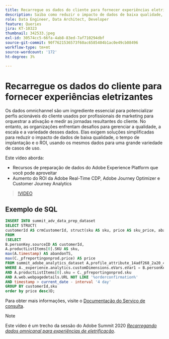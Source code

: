 ```yaml
---
title: Recarregue os dados do cliente para fornecer experiências eletrizantes
description: Saiba como reduzir o impacto de dados de baixa qualidade, reduzir o tempo de implantação e multiplicar o ROI usando os mesmos dados para uma variedade de casos de uso.
role: Data Engineer, Data Architect, Developer
feature: Queries
jira: KT-10323
thumbnail: 342533.jpeg
exl-id: 30574cc5-66fa-4ab8-83ed-7af710294dbf
source-git-commit: 90f7621536573f60ac6585404b1ac0e49cb08496
workflow-type: tm+mt
source-wordcount: '172'
ht-degree: 3%

---
```


# Recarregue os dados do cliente para fornecer experiências eletrizantes

Os dados omnichannel são um ingrediente essencial para potencializar perfis acionáveis do cliente usados por profissionais de marketing para orquestrar a ativação e medir as jornadas resultantes do cliente. No entanto, as organizações enfrentam desafios para gerenciar a qualidade, a escala e a variedade desses dados. Elas exigem soluções simplificadas para reduzir o impacto de dados de baixa qualidade, o tempo de implantação e o ROI, usando os mesmos dados para uma grande variedade de casos de uso.

Este vídeo aborda:

* Recursos de preparação de dados do Adobe Experience Platform que você pode aproveitar
* Aumento do ROI da Adobe Real-Time CDP, Adobe Journey Optimizer e Customer Journey Analytics

>[!VIDEO](https://video.tv.adobe.com/v/342533?quality=12&learn=on)

## Exemplo de SQL

```sql
INSERT INTO summit_adv_data_prep_dataset
SELECT STRUCT(
customerId AS crmCustomerId, struct(sku AS sku, price AS sku_price, abandonTS AS abandonTS) AS abandonBrowse) AS _pfreportingonprod
FROM
(SELECT
B.personKey.sourceID AS customerId,
A.productListItems[0].SKU AS sku,
max(A.timestamp) AS abandonTS,
max(C._pfreportingonprod.price) AS price
FROM summit_adobe_analytics_dataset A,profile_attribute_14adf268_2a20_4dee_bee6_a6b0e34616a9 B,summit_product_dataset C
WHERE A._experience.analytics.customDimensions.eVars.eVar1 = B.personKey.sourceID
AND A.productListItems[0].sku = C._pfreportingonprod.sku
AND A.web.webpagedetails.URL NOT LIKE '%orderconfirmation%'
AND timestamp > current_date - interval '4 day'
GROUP BY customerId,sku
order by price desc)D;
```

Para obter mais informações, visite o [Documentação do Serviço de consulta](https://experienceleague.adobe.com/docs/experience-platform/query/home.html?lang=pt-BR).

>[!NOTE]
>
>Este vídeo é um trecho da sessão do Adobe Summit 2020 *[Recarregando dados omnicanal para experiências de eletrificação](https://business.adobe.com/summit/2022/sessions/recharging-omnichannel-data-for-electrifying-exper-s409.html)*.
